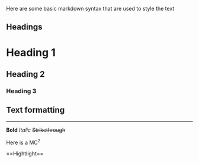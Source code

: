 Here are some basic markdown syntax that are used to style the text

## Headings

# Heading 1
## Heading 2
### Heading 3

## Text formatting
---

**Bold**
*Italic*
~~Strikethrough~~

Here is a MC<sup>2</sup>

==Hightlight==



